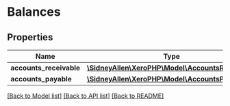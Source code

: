 # Balances

## Properties
Name | Type | Description | Notes
------------ | ------------- | ------------- | -------------
**accounts_receivable** | [**\SidneyAllen\XeroPHP\Model\AccountsReceivable**](AccountsReceivable.md) |  | [optional] 
**accounts_payable** | [**\SidneyAllen\XeroPHP\Model\AccountsPayable**](AccountsPayable.md) |  | [optional] 

[[Back to Model list]](../README.md#documentation-for-models) [[Back to API list]](../README.md#documentation-for-api-endpoints) [[Back to README]](../README.md)


